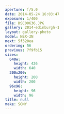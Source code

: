 ```yaml
---
aperture: f/5.0
date: 2014-05-24 16:03:47
exposure: 1/400
file: DSC00636.JPG
gallery: 2014-edinburgh-1
layout: gallery-photo
model: NEX-3N
next: 5f320ea
ordering: 56
previous: 7f9fb15
sizes:
  640w:
    height: 426
    width: 640
  200x200:
    height: 200
    width: 200
  96x96:
    height: 96
    width: 96
title: null
make: SONY
---
```

